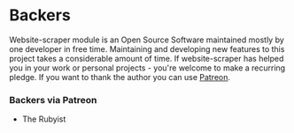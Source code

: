 # Backers

Website-scraper module is an Open Source Software maintained mostly by one developer in free time. 
Maintaining and developing new features to this project takes a considerable amount of time. 
If website-scraper has helped you in your work or personal projects - you're welcome to make a recurring pledge. 
If you want to thank the author you can use [Patreon](https://www.patreon.com/s0ph1e).

### Backers via Patreon
* The Rubyist
